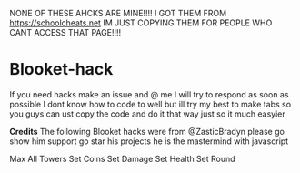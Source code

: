 NONE OF THESE AHCKS ARE MINE!!!!
I GOT THEM FROM https://schoolcheats.net
IM JUST COPYING THEM FOR PEOPLE WHO CANT ACCESS THAT PAGE!!!!





# Blooket-hack
If you need hacks make an issue and @ me I will try to respond as soon as possible 
I dont know how to code to well but ill try my best to make tabs so you guys can ust copy the code and do it that way just so it much easyier 


**Credits**
The following Blooket hacks were from @ZasticBradyn please go show him support go star his projects he is the mastermind with javascript

Max All Towers
Set Coins
Set Damage
Set Health
Set Round
